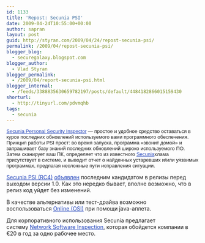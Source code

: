 ```yaml
---
id: 1133
title: 'Repost: Secunia PSI'
date: 2009-04-24T10:55:00+00:00
author: sapran
layout: post
guid: http://styran.com/2009/04/24/repost-secunia-psi/
permalink: /2009/04/repost-secunia-psi/
blogger_blog:
  - securegalaxy.blogspot.com
blogger_author:
  - Vlad Styran
blogger_permalink:
  - /2009/04/report-secunia-psi.html
blogger_internal:
  - /feeds/3388835630659782197/posts/default/4484182866015159430
shorturl:
  - http://tinyurl.com/pdvmqhb
tags:
  - secunia
---
```

<span   style="border-collapse: collapse;   font-family:arial;font-size:13px;"><a href="http://secunia.com/vulnerability_scanning/personal/" target="_blank" style="color: rgb(34, 68, 187); ">Secunia Personal Security Inspector</a> &#8212; простое и удобное средство оставаться в курсе последних обновлений используемого вами программного обеспечения. Принцип работы PSI прост: во время запуска, программа &#171;звонит домой&#187; и запрашивает базу знаний последних обновлений широко используемого ПО. Затем сканирует ваш ПК, определяет что из известного <a href="http://secunia.com/" target="_blank" style="color: rgb(34, 68, 187); ">Secunia</a>хлама присутствует в системе, и выводит отчет о найденных устаревших и/или уязвимых программах, предлагая несложные пути исправления ситуации.</p> 

<p>
  <a href="https://psi.secunia.com/PSISetup.exe" target="_blank" style="color: rgb(34, 68, 187); ">Secunia PSI (RC4)</a> <a href="http://secunia.com/blog/32/" target="_blank" style="color: rgb(34, 68, 187); ">объявлен</a> последним кандидатом в релизы перед выходом версии 1.0. Как это нередко бывает, вполне возможно, что в релиз код уйдет без изменений.
</p>

<p>
  В качестве альтернативы или тест-драйва возможно воспользоваться <a href="http://secunia.com/vulnerability_scanning/online/" target="_blank" style="color: rgb(34, 68, 187); ">Online (OSI)</a> при помощи java-аплета.
</p>

<p>
  Для корпоративного использования Secunia предлагает систему <a href="http://secunia.com/vulnerability_scanning/network/" target="_blank" style="color: rgb(34, 68, 187); ">Network Software Inspection</a>, которая обойдется компании в €20 в год за одно рабочее место.</span>
</p>

<div class="addtoany_share_save_container addtoany_content_bottom">
  <div class="a2a_kit a2a_kit_size_32 addtoany_list a2a_target" id="wpa2a_7">
    <a class="a2a_button_facebook" href="http://www.addtoany.com/add_to/facebook?linkurl=https%3A%2F%2Fblog.styran.com%2F2009%2F04%2Frepost-secunia-psi%2F&linkname=Repost%3A%20Secunia%20PSI" title="Facebook" rel="nofollow" target="_blank"></a><a class="a2a_button_twitter" href="http://www.addtoany.com/add_to/twitter?linkurl=https%3A%2F%2Fblog.styran.com%2F2009%2F04%2Frepost-secunia-psi%2F&linkname=Repost%3A%20Secunia%20PSI" title="Twitter" rel="nofollow" target="_blank"></a><a class="a2a_button_google_plus" href="http://www.addtoany.com/add_to/google_plus?linkurl=https%3A%2F%2Fblog.styran.com%2F2009%2F04%2Frepost-secunia-psi%2F&linkname=Repost%3A%20Secunia%20PSI" title="Google+" rel="nofollow" target="_blank"></a><a class="a2a_button_linkedin" href="http://www.addtoany.com/add_to/linkedin?linkurl=https%3A%2F%2Fblog.styran.com%2F2009%2F04%2Frepost-secunia-psi%2F&linkname=Repost%3A%20Secunia%20PSI" title="LinkedIn" rel="nofollow" target="_blank"></a><a class="a2a_dd addtoany_share_save" href="https://www.addtoany.com/share"></a>
  </div>
</div>